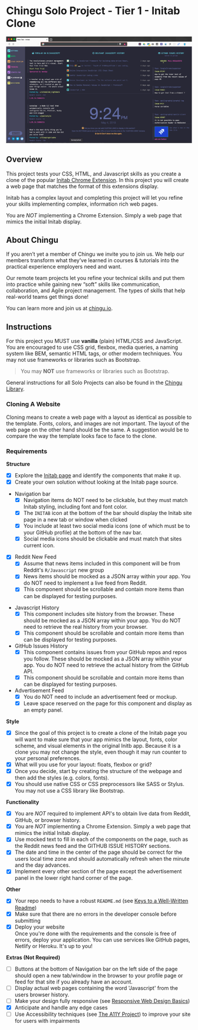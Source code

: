 # Chingu Solo Project - Tier 1 - Initab Clone

![Initab Screenshot](./assets/initab-screenshot.png)

## Overview
This project tests your CSS, HTML, and Javascript skills as you create a 
clone of the popular [Initab Chrome Extension](). In this project you will 
create a web page that matches the format of this extensions display. 

Initab has a complex layout and completing this project will let you refine
your skills implementing complex, information rich web pages.

You are *_NOT_* implementing a Chrome Extension. Simply a web page that mimics
the initial Initab display.  

## About Chingu

If you aren’t yet a member of Chingu we invite you to join us. We help our 
members transform what they’ve learned in courses & tutorials into the 
practical experience employers need and want.

Our remote team projects let you refine your technical skills and put them 
into practice while gaining new “soft” skills like communication, 
collaboration, and Agile project management. The types of skills that 
help real-world teams get things done!

You can learn more and join us at [chingu.io](https://chingu.io).

## Instructions

For this project you MUST use **vanilla** (plain) HTML/CSS and JavaScript. 
You are encouraged to use CSS grid, flexbox, media queries, a naming system 
like BEM, semantic HTML tags, or other modern techniques. You may not use 
frameworks or libraries such as Bootstrap.

> You may **NOT** use frameworks or libraries such as Bootstrap.

General instructions for all Solo Projects can also be found in the [Chingu
Library](https://voyage.docs.chingu.io/prework/howwork).

### Cloning A Website

Cloning means to create a web page with a layout as identical as possible to 
the template. Fonts, colors, and images are not important. The layout of the 
web page on the other hand should be the same. A suggestion would be to 
compare the way the template looks face to face to the clone.

### Requirements

**Structure**
- [x] Explore the [Initab page](https://initab.com/) and identify
the components that make it up.
- [x] Create your own solution without looking at the Initab page source.
- Navigation bar
  - [x] Navigation items do NOT need to be clickable, but they must match 
  Initab styling, including font and font color.
  - [x] The `INITAB` icon at the bottom of the bar should display the Initab 
  site page in a new tab or window when clicked
  - [x] You include at least two social media icons (one of which must be to 
  your GitHub profile) at the bottom of the nav bar.
  - [x] Social media icons should be clickable and must match that sites 
  current icon.
- [x] Reddit New Feed
  - [x] Assume that news items included in this component will be from 
  Reddit's `R/Javascript` new group
  - [x] News items should be mocked as a JSON array within your app. You do NOT 
  need to implement a live feed from Reddit.
  - [x] This component should be scrollable and contain more items than can 
  be displayed for testing purposes.
- Javascript History
  - [x] This component includes site history from the browser. These should 
  be mocked as a JSON array within your app. You do NOT need to retrieve the 
  real history from your browser.
  - [x] This component should be scrollable and contain more items than can 
  be displayed for testing purposes.
- GitHub Issues History
  - [x] This component contains issues from your GitHub repos and repos you 
  follow. These should be mocked as a JSON array within your app. You do NOT 
  need to retrieve the actual history from the GitHub API.
  - [x] This component should be scrollable and contain more items than can 
  be displayed for testing purposes.
- Advertisement Feed
  - [x] You do NOT need to include an advertisement feed or mockup.
  - [x] Leave space reserved on the page for this component and display as 
  an empty panel.

**Style**
- [x] Since the goal of this project is to create a clone of the Initab
      page you will want to make sure that your app mimics the layout, 
      fonts, color scheme, and visual elements in the original Initb 
      app. Because it is a clone you may not change the style, even 
      though it may run counter to your personal preferences.
- [x] What will you use for your layout: floats, flexbox or grid?
- [x] Once you decide, start by creating the structure of the webpage and 
      then add the styles (e.g. colors, fonts).
- [x] You should use native CSS or CSS preprocessors like SASS or Stylus. 
      You may not use a CSS library like Bootstrap. 

**Functionality**
- [x] You are *_NOT_* required to implement API's to obtain live data from 
Reddit, GitHub, or browser history.
- [x] You are *_NOT_* implementing a Chrome Extension. Simply a web page that 
mimics
the initial Initab display. 
- [x] Use mocked text to fill in each of the components on the page, such as 
the Reddit news feed and the GITHUB ISSUE HISTORY sections.
- [x] The date and time in the center of the page should be correct for the 
users local time zone and should automatically refresh when the minute and the 
day advances.
- [x] Implement every other section of the page except the advertisement panel 
in the lower right hand corner of the page.

**Other**
- [x] Your repo needs to have a robust `README.md` (see
[Keys to a Well-Written Readme](https://medium.com/chingu/keys-to-a-well-written-readme-55c53d34fe6d))
- [x] Make sure that there are no errors in the developer console before 
submitting
- [x] Deploy your website <br/>
      Once you're done with the requirements and the console is free of 
      errors, deploy your application. You can use services like GitHub pages, 
      Netlify or Heroku. It's up to you! 

**Extras (Not Required)**
- [ ] Buttons at the bottom of Navigation bar on the left side of the page 
should open a new tab/window in the browser to your profile page or feed for 
that site if you already have an account.
- [ ] Display actual web pages containing the word 'Javascript' from the users 
browser history.
- [ ] Make your design fully responsive (see 
[Responsive Web Design Basics](https://developers.google.com/web/fundamentals/design-and-ux/responsive))
- [x] Anticipate and handle any edge cases
- [ ] Use Accessibility techniques (see 
[The A11Y Project](https://a11yproject.com/)) to improve your site for users 
with impairments 
